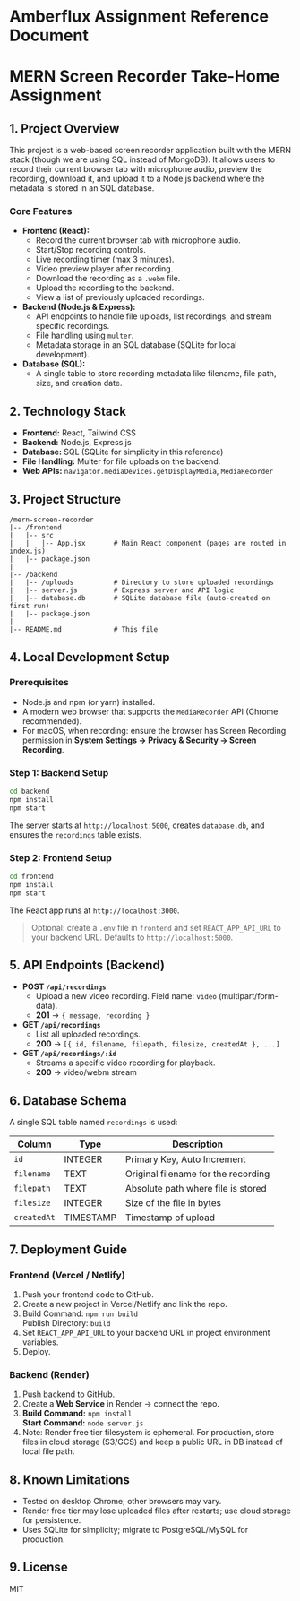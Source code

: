 # Amberflux Assignment Reference Document

# MERN Screen Recorder Take-Home Assignment

## 1. Project Overview

This project is a web-based screen recorder application built with the MERN stack (though we are using SQL instead of MongoDB). It allows users to record their current browser tab with microphone audio, preview the recording, download it, and upload it to a Node.js backend where the metadata is stored in an SQL database.

### Core Features

- **Frontend (React):**
  - Record the current browser tab with microphone audio.
  - Start/Stop recording controls.
  - Live recording timer (max 3 minutes).
  - Video preview player after recording.
  - Download the recording as a `.webm` file.
  - Upload the recording to the backend.
  - View a list of previously uploaded recordings.
- **Backend (Node.js & Express):**
  - API endpoints to handle file uploads, list recordings, and stream specific recordings.
  - File handling using `multer`.
  - Metadata storage in an SQL database (SQLite for local development).
- **Database (SQL):**
  - A single table to store recording metadata like filename, file path, size, and creation date.

## 2. Technology Stack

- **Frontend:** React, Tailwind CSS
- **Backend:** Node.js, Express.js
- **Database:** SQL (SQLite for simplicity in this reference)
- **File Handling:** Multer for file uploads on the backend.
- **Web APIs:** `navigator.mediaDevices.getDisplayMedia`, `MediaRecorder`

## 3. Project Structure

```
/mern-screen-recorder
|-- /frontend
|   |-- src
|   |   |-- App.jsx       # Main React component (pages are routed in index.js)
|   |-- package.json
|
|-- /backend
|   |-- /uploads          # Directory to store uploaded recordings
|   |-- server.js         # Express server and API logic
|   |-- database.db       # SQLite database file (auto-created on first run)
|   |-- package.json
|
|-- README.md             # This file
```

## 4. Local Development Setup

### Prerequisites

- Node.js and npm (or yarn) installed.
- A modern web browser that supports the `MediaRecorder` API (Chrome recommended).
- For macOS, when recording: ensure the browser has Screen Recording permission in **System Settings → Privacy & Security → Screen Recording**.

### Step 1: Backend Setup

```bash
cd backend
npm install
npm start
```

The server starts at `http://localhost:5000`, creates `database.db`, and ensures the `recordings` table exists.

### Step 2: Frontend Setup

```bash
cd frontend
npm install
npm start
```

The React app runs at `http://localhost:3000`.

> Optional: create a `.env` file in `frontend` and set `REACT_APP_API_URL` to your backend URL. Defaults to `http://localhost:5000`.

## 5. API Endpoints (Backend)

- **POST `/api/recordings`**  
  - Upload a new video recording. Field name: `video` (multipart/form-data).
  - **201** → `{ message, recording }`  
- **GET `/api/recordings`**  
  - List all uploaded recordings.  
  - **200** → `[{ id, filename, filepath, filesize, createdAt }, ...]`  
- **GET `/api/recordings/:id`**  
  - Streams a specific video recording for playback.  
  - **200** → video/webm stream  

## 6. Database Schema

A single SQL table named `recordings` is used:

| Column     | Type      | Description                              |
|------------|-----------|------------------------------------------|
| `id`       | INTEGER   | Primary Key, Auto Increment              |
| `filename` | TEXT      | Original filename for the recording      |
| `filepath` | TEXT      | Absolute path where file is stored       |
| `filesize` | INTEGER   | Size of the file in bytes                |
| `createdAt`| TIMESTAMP | Timestamp of upload                      |

## 7. Deployment Guide

### Frontend (Vercel / Netlify)

1. Push your frontend code to GitHub.
2. Create a new project in Vercel/Netlify and link the repo.
3. Build Command: `npm run build`  
   Publish Directory: `build`  
4. Set `REACT_APP_API_URL` to your backend URL in project environment variables.
5. Deploy.

### Backend (Render)

1. Push backend to GitHub.
2. Create a **Web Service** in Render → connect the repo.
3. **Build Command:** `npm install`  
   **Start Command:** `node server.js`
4. Note: Render free tier filesystem is ephemeral. For production, store files in cloud storage (S3/GCS) and keep a public URL in DB instead of local file path.

## 8. Known Limitations

- Tested on desktop Chrome; other browsers may vary.
- Render free tier may lose uploaded files after restarts; use cloud storage for persistence.
- Uses SQLite for simplicity; migrate to PostgreSQL/MySQL for production.

## 9. License

MIT
